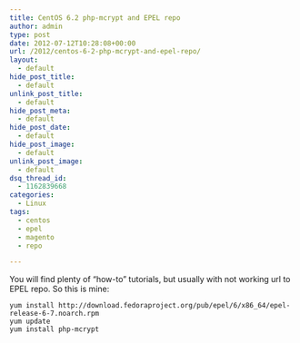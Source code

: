 ```yaml
---
title: CentOS 6.2 php-mcrypt and EPEL repo
author: admin
type: post
date: 2012-07-12T10:28:08+00:00
url: /2012/centos-6-2-php-mcrypt-and-epel-repo/
layout:
  - default
hide_post_title:
  - default
unlink_post_title:
  - default
hide_post_meta:
  - default
hide_post_date:
  - default
hide_post_image:
  - default
unlink_post_image:
  - default
dsq_thread_id:
  - 1162839668
categories:
  - Linux
tags:
  - centos
  - epel
  - magento
  - repo

---
```

You will find plenty of &#8220;how-to&#8221; tutorials, but usually with not working url to EPEL repo. So this is mine:

```
yum install http://download.fedoraproject.org/pub/epel/6/x86_64/epel-release-6-7.noarch.rpm
yum update
yum install php-mcrypt
```
